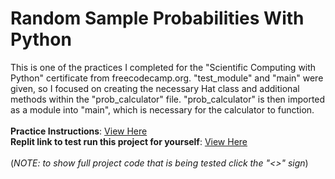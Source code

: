 # Random Sample Probabilities With Python
This is one of the practices I completed for the "Scientific Computing with Python" certificate from freecodecamp.org. "test_module" and "main" were given, so I focused on creating the necessary Hat class and additional methods within the "prob_calculator" file. "prob_calculator" is then imported as a module into "main", which is necessary for the calculator to function. <br><br>
**Practice Instructions**: [View Here](https://www.freecodecamp.org/learn/scientific-computing-with-python/scientific-computing-with-python-projects/probability-calculator) <br>
**Replit link to test run this project for yourself**: [View Here](https://replit.com/@sebastian-huynh/probability-calculator-project) <br><br>
(_NOTE: to show full project code that is being tested click the "<>" sign_)
